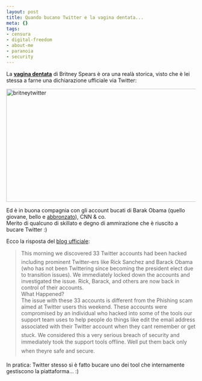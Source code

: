 ```yaml
--- 
layout: post
title: Quando bucano Twitter e la vagina dentata...
meta: {}
tags: 
- censura
- digital-freedom
- about-me
- paranoia
- security
---
```

La **[vagina dentata][1]** di Britney Spears è ora una realà storica, visto che è lei stessa a farne una dichiarazione ufficiale via Twitter:  
  
<img src="http://www.lastknight.com/download//2009/01/britneytwitter-533x300.jpg" alt="britneytwitter" title="britneytwitter" width="533" height="300" class="aligncenter size-medium wp-image-1250" />
  
Ed è in buona compagnia con gli account bucati di Barak Obama (quello giovane, bello e [abbronzato][3]), CNN & co.  
Merito di qualcuno di skillato e degno di ammirazione che è riuscito a bucare Twitter :)  
  
Ecco la risposta del [blog ufficiale][2]:

> This morning we discovered 33 Twitter accounts had been hacked including prominent Twitter-ers like Rick Sanchez and Barack Obama (who has not been Twittering since becoming the president elect due to transition issues). We immediately locked down the accounts and investigated the issue. Rick, Barack, and others are now back in control of their accounts.  
> What Happened?  
> The issue with these 33 accounts is different from the Phishing scam aimed at Twitter users this weekend. These accounts were compromised by an individual who hacked into some of the tools our support team uses to help people do things like edit the email address associated with their Twitter account when they cant remember or get stuck. We considered this a very serious breach of security and immediately took the support tools offline. Well put them back only when theyre safe and secure.    
  
In pratica: Twitter stesso si è fatto bucare uno dei tool che internamente gestiscono la piattaforma... :)  
  
[1]: http://en.wikipedia.org/wiki/Vagina_dentata
[2]: http://blog.twitter.com/2009/01/monday-morning-madness.html
[3]: http://www.notspeakinginmyname.com/  
  
 
